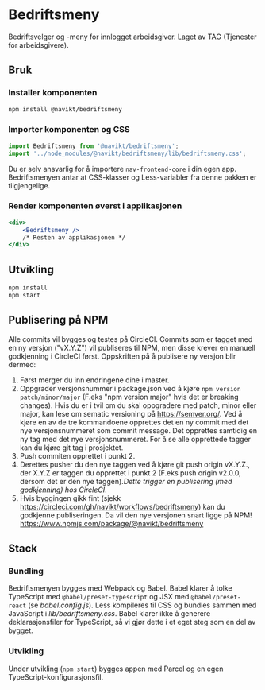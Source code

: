# Bedriftsmeny

Bedriftsvelger og -meny for innlogget arbeidsgiver.
Laget av TAG (Tjenester for arbeidsgivere).

## Bruk

### Installer komponenten

```sh
npm install @navikt/bedriftsmeny
```

### Importer komponenten og CSS

```js
import Bedriftsmeny from '@navikt/bedriftsmeny';
import '../node_modules/@navikt/bedriftsmeny/lib/bedriftsmeny.css';
```

Du er selv ansvarlig for å importere `nav-frontend-core` i din egen app. Bedriftsmenyen antar at CSS-klasser og Less-variabler fra denne pakken er tilgjengelige.

### Render komponenten øverst i applikasjonen

```jsx
<div>
    <Bedriftsmeny />
    /* Resten av applikasjonen */
</div>
```

## Utvikling

```sh
npm install
npm start
```

## Publisering på NPM

Alle commits vil bygges og testes på CircleCI. Commits som er tagget med en ny versjon ("vX.Y.Z") vil publiseres til NPM, men disse krever en manuell godkjenning i CircleCI først. Oppskriften på å publisere ny versjon blir dermed:

1. Først merger du inn endringene dine i master.
3. Oppgrader versjonsnummer i package.json ved å kjøre `npm version patch/minor/major` (F.eks "npm version major" hvis det er breaking changes). Hvis du er i tvil om du skal oppgradere med patch, minor eller major, kan lese om sematic versioning på https://semver.org/. Ved å kjøre en av de tre kommandoene opprettes det en ny commit med det nye versjonsnummeret som commit message. Det opprettes samtidig en ny tag med det nye versjonsnummeret. For å se alle opprettede tagger kan du kjøre git tag i prosjektet.
2. Push commiten opprettet i punkt 2.
4. Derettes pusher du den nye taggen ved å kjøre git push origin vX.Y.Z., der X.Y.Z er taggen du opprettet i punkt 2 (F.eks push origin v2.0.0, dersom det er den nye taggen)._Dette trigger en publisering (med godkjenning) hos CircleCI_.
5. Hvis byggingen gikk fint (sjekk https://circleci.com/gh/navikt/workflows/bedriftsmeny) kan du godkjenne publiseringen. Da vil den nye versjonen snart ligge på NPM! https://www.npmjs.com/package/@navikt/bedriftsmeny

## Stack

### Bundling

Bedriftsmenyen bygges med Webpack og Babel. Babel klarer å tolke TypeScript med `@babel/preset-typescript` og JSX med `@babel/preset-react` (se _babel.config.js_). Less kompileres til CSS og bundles sammen med JavaScript i _lib/bedriftsmeny.css_. Babel klarer ikke å generere deklarasjonsfiler for TypeScript, så vi gjør dette i et eget steg som en del av bygget.

### Utvikling

Under utvikling (`npm start`) bygges appen med Parcel og en egen TypeScript-konfigurasjonsfil.
